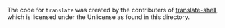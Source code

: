The code for `translate` was created by the contributers of [translate-shell](https://github.com/soimort/translate-shell/), which is licensed under the Unlicense as found in this directory.
